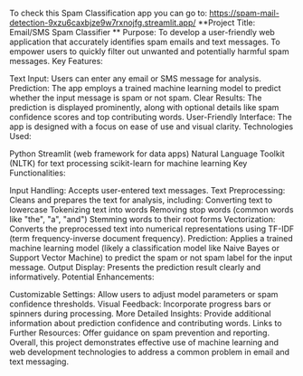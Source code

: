 To check this Spam Classification app you can go to: https://spam-mail-detection-9xzu6caxbjze9w7rxnojfg.streamlit.app/
**Project Title: Email/SMS Spam Classifier
**
Purpose:
To develop a user-friendly web application that accurately identifies spam emails and text messages.
To empower users to quickly filter out unwanted and potentially harmful spam messages.
Key Features:

Text Input: Users can enter any email or SMS message for analysis.
Prediction: The app employs a trained machine learning model to predict whether the input message is spam or not spam.
Clear Results: The prediction is displayed prominently, along with optional details like spam confidence scores and top contributing words.
User-Friendly Interface: The app is designed with a focus on ease of use and visual clarity.
Technologies Used:

Python
Streamlit (web framework for data apps)
Natural Language Toolkit (NLTK) for text processing
scikit-learn for machine learning
Key Functionalities:

Input Handling: Accepts user-entered text messages.
Text Preprocessing: Cleans and prepares the text for analysis, including:
Converting text to lowercase
Tokenizing text into words
Removing stop words (common words like "the", "a", "and")
Stemming words to their root forms
Vectorization: Converts the preprocessed text into numerical representations using TF-IDF (term frequency-inverse document frequency).
Prediction: Applies a trained machine learning model (likely a classification model like Naive Bayes or Support Vector Machine) to predict the spam or not spam label for the input message.
Output Display: Presents the prediction result clearly and informatively.
Potential Enhancements:

Customizable Settings: Allow users to adjust model parameters or spam confidence thresholds.
Visual Feedback: Incorporate progress bars or spinners during processing.
More Detailed Insights: Provide additional information about prediction confidence and contributing words.
Links to Further Resources: Offer guidance on spam prevention and reporting.
Overall, this project demonstrates effective use of machine learning and web development technologies to address a common problem in email and text messaging.
